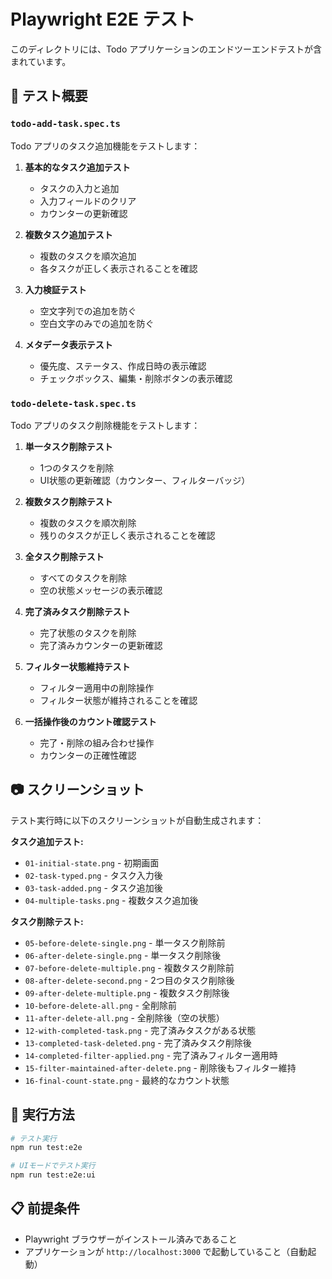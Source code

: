 # Playwright E2E テスト

このディレクトリには、Todo アプリケーションのエンドツーエンドテストが含まれています。

## 📝 テスト概要

### `todo-add-task.spec.ts`
Todo アプリのタスク追加機能をテストします：

1. **基本的なタスク追加テスト**
   - タスクの入力と追加
   - 入力フィールドのクリア
   - カウンターの更新確認

2. **複数タスク追加テスト**
   - 複数のタスクを順次追加
   - 各タスクが正しく表示されることを確認

3. **入力検証テスト**
   - 空文字列での追加を防ぐ
   - 空白文字のみでの追加を防ぐ

4. **メタデータ表示テスト**
   - 優先度、ステータス、作成日時の表示確認
   - チェックボックス、編集・削除ボタンの表示確認

### `todo-delete-task.spec.ts`
Todo アプリのタスク削除機能をテストします：

1. **単一タスク削除テスト**
   - 1つのタスクを削除
   - UI状態の更新確認（カウンター、フィルターバッジ）

2. **複数タスク削除テスト**
   - 複数のタスクを順次削除
   - 残りのタスクが正しく表示されることを確認

3. **全タスク削除テスト**
   - すべてのタスクを削除
   - 空の状態メッセージの表示確認

4. **完了済みタスク削除テスト**
   - 完了状態のタスクを削除
   - 完了済みカウンターの更新確認

5. **フィルター状態維持テスト**
   - フィルター適用中の削除操作
   - フィルター状態が維持されることを確認

6. **一括操作後のカウント確認テスト**
   - 完了・削除の組み合わせ操作
   - カウンターの正確性確認

## 📷 スクリーンショット

テスト実行時に以下のスクリーンショットが自動生成されます：

**タスク追加テスト:**
- `01-initial-state.png` - 初期画面
- `02-task-typed.png` - タスク入力後
- `03-task-added.png` - タスク追加後
- `04-multiple-tasks.png` - 複数タスク追加後

**タスク削除テスト:**
- `05-before-delete-single.png` - 単一タスク削除前
- `06-after-delete-single.png` - 単一タスク削除後
- `07-before-delete-multiple.png` - 複数タスク削除前
- `08-after-delete-second.png` - 2つ目のタスク削除後
- `09-after-delete-multiple.png` - 複数タスク削除後
- `10-before-delete-all.png` - 全削除前
- `11-after-delete-all.png` - 全削除後（空の状態）
- `12-with-completed-task.png` - 完了済みタスクがある状態
- `13-completed-task-deleted.png` - 完了済みタスク削除後
- `14-completed-filter-applied.png` - 完了済みフィルター適用時
- `15-filter-maintained-after-delete.png` - 削除後もフィルター維持
- `16-final-count-state.png` - 最終的なカウント状態

## 🚀 実行方法

```bash
# テスト実行
npm run test:e2e

# UIモードでテスト実行
npm run test:e2e:ui
```

## 📋 前提条件

- Playwright ブラウザーがインストール済みであること
- アプリケーションが `http://localhost:3000` で起動していること（自動起動）